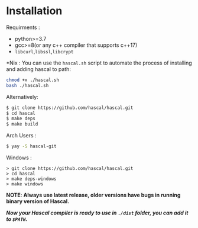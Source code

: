 # Installation
Requirments :
- python>=3.7
- gcc>=8(or any c++ compiler that supports c++17)
- `libcurl`,`libssl`,`libcrypt`

*Nix :
You can use the `hascal.sh` script to automate the process of installing and adding hascal to path:
```bash
chmod +x ./hascal.sh
bash ./hascal.sh
```
Alternatively:
```bash
$ git clone https://github.com/hascal/hascal.git
$ cd hascal
$ make deps
$ make build
```

Arch Users :
```bash
$ yay -S hascal-git
```

Windows : 
```
> git clone https://github.com/hascal/hascal.git
> cd hascal
> make deps-windows
> make windows
```

**NOTE**: **Always use latest release, older versions have bugs in running binary version of Hascal.**

***Now your Hascal compiler is ready to use in `./dist` folder, you can add it to `$PATH`.***
